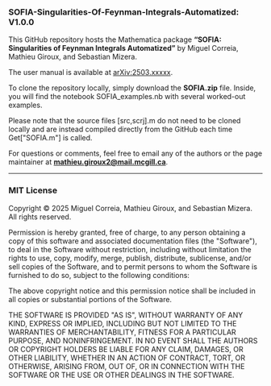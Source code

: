 ### SOFIA-Singularities-Of-Feynman-Integrals-Automatized: V1.0.0
This GitHub repository hosts the Mathematica package **“SOFIA: Singularities of Feynman Integrals Automatized”** by Miguel Correia, Mathieu Giroux, and Sebastian Mizera.

The user manual is available at [arXiv:2503.xxxxx](https://arxiv.org/abs/2503.16601).

To clone the repository locally, simply download the **SOFIA.zip** file. Inside, you will find the notebook SOFIA_examples.nb with several worked-out examples.

Please note that the source files [src,scrj].m do not need to be cloned locally and are instead compiled directly from the GitHub each time Get["SOFIA.m"] is called.

For questions or comments, feel free to email any of the authors or the page maintainer at **mathieu.giroux2@mail.mcgill.ca**.

---

### MIT License  

Copyright © 2025 Miguel Correia, Mathieu Giroux, and Sebastian Mizera. All rights reserved.  

Permission is hereby granted, free of charge, to any person obtaining a copy of this software and associated documentation files (the "Software"), to deal in the Software without restriction, including without limitation the rights to use, copy, modify, merge, publish, distribute, sublicense, and/or sell copies of the Software, and to permit persons to whom the Software is furnished to do so, subject to the following conditions:  

The above copyright notice and this permission notice shall be included in all copies or substantial portions of the Software.  

THE SOFTWARE IS PROVIDED "AS IS", WITHOUT WARRANTY OF ANY KIND, EXPRESS OR IMPLIED, INCLUDING BUT NOT LIMITED TO THE WARRANTIES OF MERCHANTABILITY, FITNESS FOR A PARTICULAR PURPOSE, AND NONINFRINGEMENT. IN NO EVENT SHALL THE AUTHORS OR COPYRIGHT HOLDERS BE LIABLE FOR ANY CLAIM, DAMAGES, OR OTHER LIABILITY, WHETHER IN AN ACTION OF CONTRACT, TORT, OR OTHERWISE, ARISING FROM, OUT OF, OR IN CONNECTION WITH THE SOFTWARE OR THE USE OR OTHER DEALINGS IN THE SOFTWARE.  
